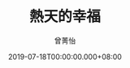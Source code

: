 ---
issue: 335
title: 熱天的幸福
author: 曾菁怡
date: 2019-07-18T00:00:00.000+08:00
topic: 懷想
difficulty: 2
wikidata: Q98095775
wikidata_link: https://www.wikidata.org/wiki/Q98095775
---